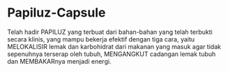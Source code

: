 # Papiluz-Capsule
Telah hadir PAPILUZ yang terbuat dari bahan-bahan yang telah terbukti secara klinis, yang mampu bekerja efektif dengan tiga cara, yaitu MELOKALISIR lemak dan karbohidrat dari makanan yang masuk agar tidak sepenuhnya terserap oleh tubuh, MENGANGKUT cadangan lemak tubuh dan MEMBAKARnya menjadi energi.
